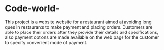 # Code-world- 
This project is a website website for a restaurant aimed at avoiding long ques in restaurants to make payment and placing orders. Customers are able  to place their orders after they provide their details and specifications, also payment options are made available on the web page for the customer to specify convenient mode of payment.
